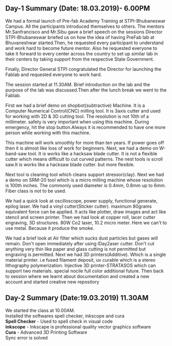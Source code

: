 ## Day-1 Summary (Date: 18.03.2019)- 6.00PM
We had a formal launch of Pre-fab Academy Training at STPI-Bhubaneswar Campus.
All the participants introduced themselves to others. The mentors Mr.Sanfrancisco and Mr.Sibu gave a brief speech on the sessions
Director STPI-Bhubaneswar briefed us on how the idea of having PreFab lab at Bhuvaneshwar started.Then, he requested every participant to understand and work hard to become future mentor. Also he requested everyone to take it forward to every center across the country to set up similar lab in their centers by taking support from the respective State Government.

Finally, Director General STPI congratulated the Director for launching the Fablab and  requested everyone to work hard.

The session started at 11.30AM. Brief introduction on the lab and the purpose of the lab was discussed.Then after the lunch break we went to the Fablab. 

First we had a brief demo on shopbot(subtractive) Machine. It is a Computer Numerical Control(CNC) milling tool. It is 3axis cutter and used for working with 2D & 3D cutting tool. The resolution is not 10th of a millimeter. safety is very important when using this machine. During emergency, hit the stop button.Always it is recommended to have one more person while working with this machine.

This machine will work smoothly for more than ten years. If power goes off then it is almost like loss of work for beginners. Next, we had a demo on W-band-saw tool. It is works like a hacksaw blade cutter. It is not a flexible cutter which means difficult to cut curved patterns. The nest tools is scroll saw.It is works like a hacksaw blade cutter. but more flexible.

 Next tool is cleaning tool which cleans support stressor(clay). Next we had a demo on SRM-20 tool which is a micro milling machine whose resolution is 100th inches. The commonly used diameter is 0.4mm, 0.8mm up to 6mm. Fiber class is not to be used.

We had a quick look at oscilloscope, power supply, functional generate, epilog laser. We had a vinyl cutter(Sticker cutter). maximum 80grams equivalent force can be applied. It acts like plotter, draw images and act like stencil and screen printer. Then we had look at copper roll, lacer cutter engraving, 3D structures. 80W Co2 laser, 10.2 micro meter. Here we can't to use metal. Because it produce the smoke.

 We had a brief look at Air filter which sucks dust particles but gases will remain. Don't open immediately after using lDay2aser cutter. Don't cut anything very thin like paper and glass cutting is not permitted but engraving is permitted.  Next we had 3D printers(Additive). Which is a single material printer. i.e fused filament deposit, uv curable which is a stereo lithography polymerization. Injective 3D printer-STRATASOS which can support two materials. special nocile full color additional future. Then back to session where we learnt about documentation and created a new account and started creative new repository
## Day-2 Summary (Date:19.03.2019) 11.30AM
We started the class at 10.00AM.     
Installed the softwares spell checker, inkscope and cura   
 **Spell Checker** - Used to spell check in visual code   
 **inkscope** - Inkscape is professional quality vector graphics software   
 **Cura** - Advanced 3D Printing Software   
Sync error is solved